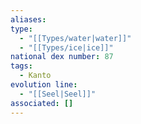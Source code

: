 ```yaml
---
aliases: 
type:
  - "[[Types/water|water]]"
  - "[[Types/ice|ice]]"
national dex number: 87
tags:
  - Kanto
evolution line:
  - "[[Seel|Seel]]"
associated: []
---
```

